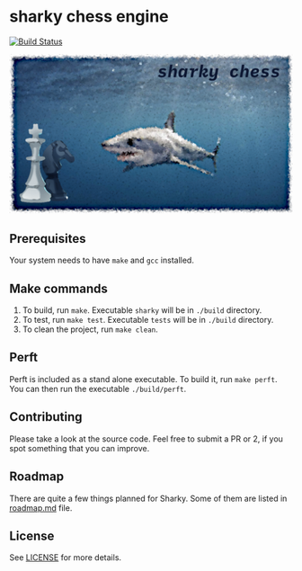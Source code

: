 # sharky chess engine

[![Build Status](https://travis-ci.org/valera-rozuvan/sharky.svg?branch=master)](https://travis-ci.org/valera-rozuvan/sharky)

![sharky chess engine](logo/sharky-chess-logo.png "sharky chess engine")

## Prerequisites

Your system needs to have `make` and `gcc` installed.

## Make commands

1. To build, run `make`. Executable `sharky` will be in `./build` directory.
2. To test, run `make test`. Executable `tests` will be in `./build` directory.
3. To clean the project, run `make clean`.

## Perft

Perft is included as a stand alone executable. To build it, run `make perft`. You can then run the executable `./build/perft`.

## Contributing

Please take a look at the source code. Feel free to submit a PR or 2, if you spot something that you can improve.

## Roadmap

There are quite a few things planned for Sharky. Some of them are listed in [roadmap.md](docs/roadmap.md) file.

## License

See [LICENSE](LICENSE) for more details.
